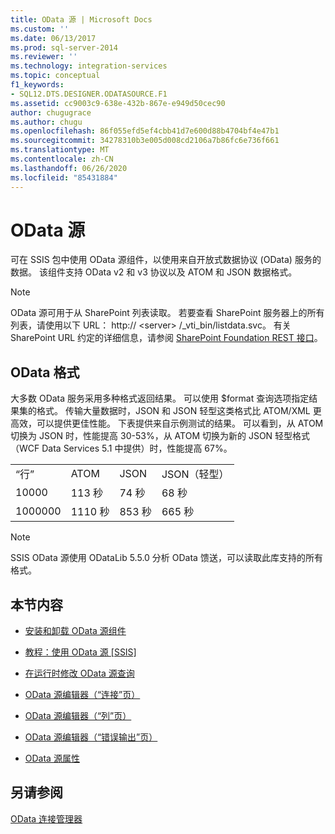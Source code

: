 ```yaml
---
title: OData 源 | Microsoft Docs
ms.custom: ''
ms.date: 06/13/2017
ms.prod: sql-server-2014
ms.reviewer: ''
ms.technology: integration-services
ms.topic: conceptual
f1_keywords:
- SQL12.DTS.DESIGNER.ODATASOURCE.F1
ms.assetid: cc9003c9-638e-432b-867e-e949d50cec90
author: chugugrace
ms.author: chugu
ms.openlocfilehash: 86f055efd5ef4cbb41d7e600d88b4704bf4e47b1
ms.sourcegitcommit: 34278310b3e005d008cd2106a7b86fc6e736f661
ms.translationtype: MT
ms.contentlocale: zh-CN
ms.lasthandoff: 06/26/2020
ms.locfileid: "85431884"
---
```

# <a name="odata-source"></a>OData 源
  可在 SSIS 包中使用 OData 源组件，以使用来自开放式数据协议 (OData) 服务的数据。 该组件支持 OData v2 和 v3 协议以及 ATOM 和 JSON 数据格式。  
  
> [!NOTE]  
>  OData 源可用于从 SharePoint 列表读取。 若要查看 SharePoint 服务器上的所有列表，请使用以下 URL： http:// \<server> /_vti_bin/listdata.svc。 有关 SharePoint URL 约定的详细信息，请参阅 [SharePoint Foundation REST 接口](https://msdn.microsoft.com/library/ff521587.aspx)。  
  
## <a name="odata-format"></a>OData 格式  
 大多数 OData 服务采用多种格式返回结果。 可以使用 $format 查询选项指定结果集的格式。 传输大量数据时，JSON 和 JSON 轻型这类格式比 ATOM/XML 更高效，可以提供更佳性能。 下表提供来自示例测试的结果。 可以看到，从 ATOM 切换为 JSON 时，性能提高 30-53%，从 ATOM 切换为新的 JSON 轻型格式（WCF Data Services 5.1 中提供）时，性能提高 67%。  
  
|||||  
|-|-|-|-|  
|“行”|ATOM|JSON|JSON（轻型）|  
|10000|113 秒|74 秒|68 秒|  
|1000000|1110 秒|853 秒|665 秒|  
  
> [!NOTE]  
>  SSIS OData 源使用 ODataLib 5.5.0 分析 OData 馈送，可以读取此库支持的所有格式。  
  
## <a name="in-this-section"></a>本节内容  
  
-   [安装和卸载 OData 源组件](../install-and-uninstall-odata-source-component.md)  
  
-   [教程：使用 OData 源 &#91;SSIS&#93;](tutorial-using-the-odata-source.md)  
  
-   [在运行时修改 OData 源查询](modify-odata-source-query-at-runtime.md)  
  
-   [OData 源编辑器（“连接”页）](../odata-source-editor-connection-page.md)  
  
-   [OData 源编辑器（“列”页）](../odata-source-editor-columns-page.md)  
  
-   [OData 源编辑器（“错误输出”页）](../odata-source-editor-error-output-page.md)  
  
-   [OData 源属性](odata-source-properties.md)  
  
## <a name="see-also"></a>另请参阅  
 [OData 连接管理器](../connection-manager/odata-connection-manager.md)  
  
  
